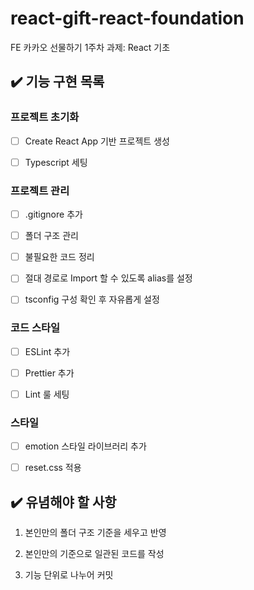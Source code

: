 # react-gift-react-foundation

FE 카카오 선물하기 1주차 과제: React 기초

## ✔️ 기능 구현 목록

### 프로젝트 초기화

- [ ] Create React App 기반 프로젝트 생성

- [ ] Typescript 세팅

### 프로젝트 관리

- [ ] .gitignore 추가

- [ ] 폴더 구조 관리

- [ ] 불필요한 코드 정리

- [ ] 절대 경로로 Import 할 수 있도록 alias를 설정

- [ ] tsconfig 구성 확인 후 자유롭게 설정

### 코드 스타일

- [ ] ESLint 추가

- [ ] Prettier 추가

- [ ] Lint 룰 세팅

### 스타일

- [ ] emotion 스타일 라이브러리 추가

- [ ] reset.css 적용

## ✔️ 유념해야 할 사항

1. 본인만의 폴더 구조 기준을 세우고 반영

2. 본인만의 기준으로 일관된 코드를 작성

3. 기능 단위로 나누어 커밋
